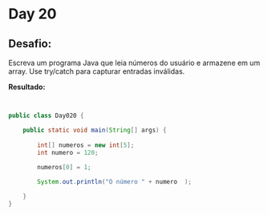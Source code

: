 # Day 20

## Desafio:

Escreva um programa Java que leia números do usuário e armazene em um array. Use try/catch para capturar entradas inválidas.

**Resultado:**

```java


public class Day020 {

    public static void main(String[] args) {
    
        int[] numeros = new int[5];
        int numero = 120;
     
        numeros[0] = 1;

        System.out.println("O número " + numero  );

    }
}
